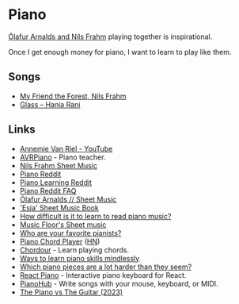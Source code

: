 # Piano

[Ólafur Arnalds and Nils Frahm](https://www.youtube.com/watch?v=iwS9YmF22Po) playing together is inspirational.

Once I get enough money for piano, I want to learn to play like them.

## Songs

- [My Friend the Forest, Nils Frahm](https://www.youtube.com/watch?v=jZBSebzfgVI)
- [Glass – Hania Rani](https://musescore.com/user/22634621/scores/8034411)

## Links

- [Annemie Van Riel - YouTube](https://www.youtube.com/@AnnemieVanRielPiano/videos)
- [AVRPiano](https://avrpiano.jouwweb.be/) - Piano teacher.
- [Nils Frahm Sheet Music](https://drive.google.com/drive/folders/1nbQBXq_2TY8f8ilsT1P5zOdq6mlkgSWc)
- [Piano Reddit](https://www.reddit.com/r/piano/)
- [Piano Learning Reddit](https://www.reddit.com/r/pianolearning/)
- [Piano Reddit FAQ](https://www.reddit.com/r/piano/wiki/faq/)
- [Ólafur Arnalds // Sheet Music](https://olafurarnalds.com/sheet-music/)
- ['Esja' Sheet Music Book](https://haniarani.bandcamp.com/merch/esja-sheet-music-book-incl-esja-album-download-2)
- [How difficult is it to learn to read piano music?](https://www.quora.com/How-difficult-is-it-to-learn-to-read-piano-music)
- [Music Floor's Sheet music](https://musescore.com/user/22634621)
- [Who are your favorite pianists?](https://www.reddit.com/r/piano/comments/1064tff/who_are_your_favourite_pianists/)
- [Piano Chord Player](https://muted.io/piano-chords/) ([HN](https://news.ycombinator.com/item?id=34324404))
- [Chordour](https://chordour.com/) - Learn playing chords.
- [Ways to learn piano skills mindlessly](https://www.reddit.com/r/pianolearning/comments/10c7jzw/ways_to_learn_piano_skills_mindlessly/)
- [Which piano pieces are a lot harder than they seem?](https://www.reddit.com/r/piano/comments/10mvr72/which_piano_pieces_are_a_lot_harder_than_they_seem/)
- [React Piano](https://github.com/kevinsqi/react-piano) - Interactive piano keyboard for React.
- [PianoHub](https://www.pianohub.io/) - Write songs with your mouse, keyboard, or MIDI.
- [The Piano vs The Guitar (2023)](https://mattpo.pe/posts/piano-vs-guitar/)
